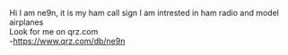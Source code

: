 
Hi I am ne9n, it is my ham call sign
I am intrested in ham radio and model airplanes  
Look for me on qrz.com  
-https://www.qrz.com/db/ne9n

